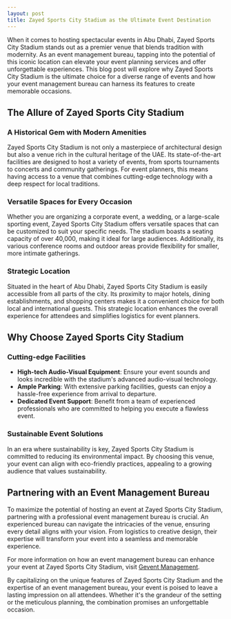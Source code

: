```yaml
---
layout: post
title: Zayed Sports City Stadium as the Ultimate Event Destination
---
```



When it comes to hosting spectacular events in Abu Dhabi, Zayed Sports City Stadium stands out as a premier venue that blends tradition with modernity. As an event management bureau, tapping into the potential of this iconic location can elevate your event planning services and offer unforgettable experiences. This blog post will explore why Zayed Sports City Stadium is the ultimate choice for a diverse range of events and how your event management bureau can harness its features to create memorable occasions. 

## The Allure of Zayed Sports City Stadium

### A Historical Gem with Modern Amenities

Zayed Sports City Stadium is not only a masterpiece of architectural design but also a venue rich in the cultural heritage of the UAE. Its state-of-the-art facilities are designed to host a variety of events, from sports tournaments to concerts and community gatherings. For event planners, this means having access to a venue that combines cutting-edge technology with a deep respect for local traditions.

### Versatile Spaces for Every Occasion

Whether you are organizing a corporate event, a wedding, or a large-scale sporting event, Zayed Sports City Stadium offers versatile spaces that can be customized to suit your specific needs. The stadium boasts a seating capacity of over 40,000, making it ideal for large audiences. Additionally, its various conference rooms and outdoor areas provide flexibility for smaller, more intimate gatherings.

### Strategic Location

Situated in the heart of Abu Dhabi, Zayed Sports City Stadium is easily accessible from all parts of the city. Its proximity to major hotels, dining establishments, and shopping centers makes it a convenient choice for both local and international guests. This strategic location enhances the overall experience for attendees and simplifies logistics for event planners.

## Why Choose Zayed Sports City Stadium

### Cutting-edge Facilities

- **High-tech Audio-Visual Equipment**: Ensure your event sounds and looks incredible with the stadium's advanced audio-visual technology.
- **Ample Parking**: With extensive parking facilities, guests can enjoy a hassle-free experience from arrival to departure.
- **Dedicated Event Support**: Benefit from a team of experienced professionals who are committed to helping you execute a flawless event.

### Sustainable Event Solutions

In an era where sustainability is key, Zayed Sports City Stadium is committed to reducing its environmental impact. By choosing this venue, your event can align with eco-friendly practices, appealing to a growing audience that values sustainability.

## Partnering with an Event Management Bureau

To maximize the potential of hosting an event at Zayed Sports City Stadium, partnering with a professional event management bureau is crucial. An experienced bureau can navigate the intricacies of the venue, ensuring every detail aligns with your vision. From logistics to creative design, their expertise will transform your event into a seamless and memorable experience.

For more information on how an event management bureau can enhance your event at Zayed Sports City Stadium, visit [Gevent Management](https://geventm.com/).

By capitalizing on the unique features of Zayed Sports City Stadium and the expertise of an event management bureau, your event is poised to leave a lasting impression on all attendees. Whether it's the grandeur of the setting or the meticulous planning, the combination promises an unforgettable occasion.